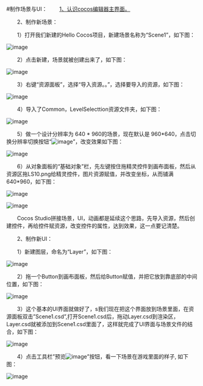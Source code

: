 #制作场景与UI：
&emsp;&emsp;[1、认识cocos编辑器主界面。](../../chapter3/Editor/UIOverview/zh.md)

&emsp;&emsp;2、制作新场景：

&emsp;&emsp;1）打开我们新建的Hello Cocos项目，新建场景名称为“Scene1”，如下图：           
 
![image](res/image0001.png)

&emsp;&emsp;2）点击新建，场景就被创建出来了，如下图：

![image](res/image0002.png)
 
&emsp;&emsp;3）右键“资源面板”，选择“导入资源。。”，选择要导入的资源，如下图：
  
![image](res/image0003.png)

&emsp;&emsp;4）导入了Common，LevelSelecttion资源文件夹，如下图：

![image](res/image0004.png)
 
&emsp;&emsp;5）做一个设计分辨率为 640 * 960的场景，现在默认是 960*640，点击切换分辨率切换按钮“![image](res/image0005.png)”，改变效果如下图：

![image](res/image0006.png)

&emsp;&emsp;6）从对象面板的“基础对象”栏，先左键按住拖精灵控件到画布面板，然后从资源区拖LS10.png给精灵控件，图片资源赋值，并改变坐标，从而铺满640*960，如下图：

![image](res/image0007.png)

![image](res/image0008.png)
 
&emsp;&emsp;Cocos Studio拼接场景，UI，动画都是延续这个思路，先导入资源，然后创建控件，再给控件赋资源，改变控件的属性，达到效果，这一点要记清楚。

&emsp;&emsp;2、制作新UI：

&emsp;&emsp;1）新建图层，命名为“Layer”，如下图：

![image](res/image0009.png)
 
&emsp;&emsp;2）拖一个Button到画布面板，然后给Button赋值，并把它放到靠底部的中间位置，如下图：
 
![image](res/image0010.png)

&emsp;&emsp;3）这个基本的UI界面就做好了，s我们现在把这个界面放到场景里面，在资源面板双击”Scene1.csd”,打开Scene1.csd后，拖动Layer.csd到渲染区，Layer.csd就被添加到Scene1.csd里面了，这样就完成了UI界面与场景文件的结合，如下图：

![image](res/image0013.png)

&emsp;&emsp;4）点击工具栏”预览![image](res/image0011.png)”按钮，看一下场景在游戏里面的样子, 如下图：
 
![image](res/image0012.png)



         






      
        
        
